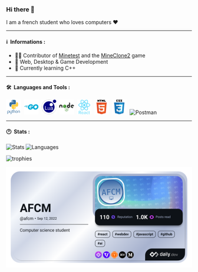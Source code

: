 ### Hi there 👋

I am a french student who loves computers :heart:

---

#### ℹ️ &nbsp;Informations :

- 👨‍💻 Contributor of [Minetest](https://github.com/minetest/minetest) and the [MineClone2](https://git.minetest.land/MineClone2/MineClone2) game
- 📁 Web, Desktop & Game Development 
- 📗 Currently learning C++

---

#### 🛠 &nbsp;Languages and Tools :

<p>
<img src="https://github.com/devicons/devicon/blob/master/icons/python/python-original-wordmark.svg" title="Python" alt="Python" width="40" height="40"/>&nbsp;
<img src="https://github.com/devicons/devicon/blob/master/icons/go/go-original-wordmark.svg" title="Golang" alt="Golang" width="40" height="40"/>&nbsp;
<img src="https://github.com/devicons/devicon/blob/master/icons/lua/lua-original.svg" title="Lua" alt="Lua" width="40" height="40"/>&nbsp;
<img src="https://github.com/devicons/devicon/blob/master/icons/nodejs/nodejs-original-wordmark.svg" title="NodeJS" alt="NodeJS" width="40" height="40"/>&nbsp;
<img src="https://github.com/devicons/devicon/blob/master/icons/react/react-original-wordmark.svg" title="React" alt="React" width="40" height="40"/>&nbsp;
<img src="https://github.com/devicons/devicon/blob/master/icons/html5/html5-original-wordmark.svg" title="HTML5" alt="HTML5" width="40" height="40"/>&nbsp;
<img src="https://github.com/devicons/devicon/blob/master/icons/css3/css3-original-wordmark.svg" title="CSS3" alt="CSS3" width="40" height="40"/>&nbsp;
<img src="https://www.vectorlogo.zone/logos/getpostman/getpostman-icon.svg" title="Postman" alt="Postman" width="40" height="40"/>&nbsp;
</p>

---

#### 🕐 &nbsp;Stats :

<img src="https://github-readme-stats-afcm.vercel.app/api?username=AFCMS&count_private=true&include_all_commits=true&show_icons=true" title="Stats" alt="Stats"/>
<img src="https://github-readme-stats-afcm.vercel.app/api/top-langs/?username=AFCMS&layout=compact&hide_title=false&exclude_repo=fiverr_nanyanghuang_game,fiverr_nanyanguang_main_menu,fiverr_nanyanguang_creative,MCL2FORK,test_amplication" title="Languages" alt="Languages"/>

![trophies](https://github-profile-trophy.vercel.app/?username=AFCMS&row=2&column=4)

<a href="https://app.daily.dev/AFCM"><img src="https://github.com/AFCMS/AFCMS/blob/master/devcard.png" alt="AFCMS' Dev Card"/></a>
